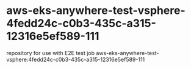 # aws-eks-anywhere-test-vsphere-4fedd24c-c0b3-435c-a315-12316e5ef589-111
repository for use with E2E test job aws-eks-anywhere-test-vsphere:4fedd24c-c0b3-435c-a315-12316e5ef589-111
